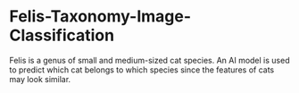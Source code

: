 # Felis-Taxonomy-Image-Classification
Felis is a genus of small and medium-sized cat species. An AI model is used to predict which cat belongs to which species since the features of cats may look similar.

